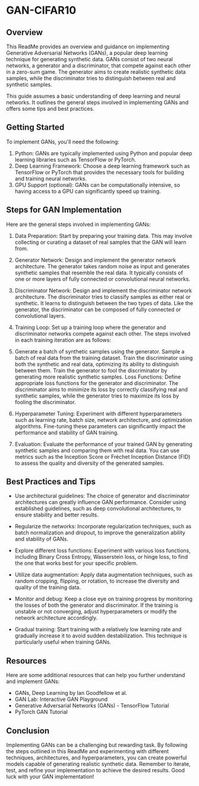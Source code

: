 # GAN-CIFAR10

## Overview
This ReadMe provides an overview and guidance on implementing Generative Adversarial Networks (GANs), a popular deep learning technique for generating synthetic data. GANs consist of two neural networks, a generator and a discriminator, that compete against each other in a zero-sum game. The generator aims to create realistic synthetic data samples, while the discriminator tries to distinguish between real and synthetic samples.

This guide assumes a basic understanding of deep learning and neural networks. It outlines the general steps involved in implementing GANs and offers some tips and best practices.

## Getting Started
To implement GANs, you'll need the following:

1. Python: GANs are typically implemented using Python and popular deep learning libraries such as TensorFlow or PyTorch.
2. Deep Learning Framework: Choose a deep learning framework such as TensorFlow or PyTorch that provides the necessary tools for building and training neural networks.
3. GPU Support (optional): GANs can be computationally intensive, so having access to a GPU can significantly speed up training.
   
## Steps for GAN Implementation
Here are the general steps involved in implementing GANs:

1. Data Preparation: Start by preparing your training data. This may involve collecting or curating a dataset of real samples that the GAN will learn from.

2. Generator Network: Design and implement the generator network architecture. The generator takes random noise as input and generates synthetic samples that resemble the real data. It typically consists of one or more layers of fully connected or convolutional neural networks.

3. Discriminator Network: Design and implement the discriminator network architecture. The discriminator tries to classify samples as either real or synthetic. It learns to distinguish between the two types of data. Like the generator, the discriminator can be composed of fully connected or convolutional layers.

4. Training Loop: Set up a training loop where the generator and discriminator networks compete against each other. The steps involved in each training iteration are as follows:

5. Generate a batch of synthetic samples using the generator.
Sample a batch of real data from the training dataset.
Train the discriminator using both the synthetic and real data, optimizing its ability to distinguish between them.
Train the generator to fool the discriminator by generating more realistic synthetic samples.
Loss Functions: Define appropriate loss functions for the generator and discriminator. The discriminator aims to minimize its loss by correctly classifying real and synthetic samples, while the generator tries to maximize its loss by fooling the discriminator.

6. Hyperparameter Tuning: Experiment with different hyperparameters such as learning rate, batch size, network architecture, and optimization algorithms. Fine-tuning these parameters can significantly impact the performance and stability of GAN training.

7. Evaluation: Evaluate the performance of your trained GAN by generating synthetic samples and comparing them with real data. You can use metrics such as the Inception Score or Fréchet Inception Distance (FID) to assess the quality and diversity of the generated samples.

## Best Practices and Tips
- Use architectural guidelines: The choice of generator and discriminator architectures can greatly influence GAN performance. Consider using established guidelines, such as deep convolutional architectures, to ensure stability and better results.

- Regularize the networks: Incorporate regularization techniques, such as batch normalization and dropout, to improve the generalization ability and stability of GANs.

- Explore different loss functions: Experiment with various loss functions, including Binary Cross Entropy, Wasserstein loss, or hinge loss, to find the one that works best for your specific problem.

- Utilize data augmentation: Apply data augmentation techniques, such as random cropping, flipping, or rotation, to increase the diversity and quality of the training data.

- Monitor and debug: Keep a close eye on training progress by monitoring the losses of both the generator and discriminator. If the training is unstable or not converging, adjust hyperparameters or modify the network architecture accordingly.

- Gradual training: Start training with a relatively low learning rate and gradually increase it to avoid sudden destabilization. This technique is particularly useful when training GANs.

## Resources
Here are some additional resources that can help you further understand and implement GANs:

- GANs, Deep Learning by Ian Goodfellow et al.
- GAN Lab: Interactive GAN Playground
- Generative Adversarial Networks (GANs) - TensorFlow Tutorial
- PyTorch GAN Tutorial

## Conclusion
Implementing GANs can be a challenging but rewarding task. By following the steps outlined in this ReadMe and experimenting with different techniques, architectures, and hyperparameters, you can create powerful models capable of generating realistic synthetic data. Remember to iterate, test, and refine your implementation to achieve the desired results. Good luck with your GAN implementation!





